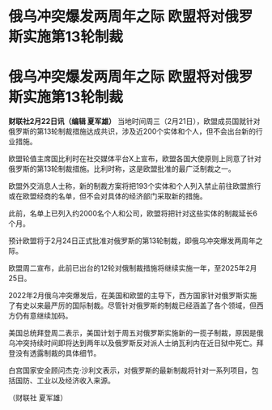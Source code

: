 # 俄乌冲突爆发两周年之际 欧盟将对俄罗斯实施第13轮制裁

# 俄乌冲突爆发两周年之际 欧盟将对俄罗斯实施第13轮制裁

**财联社2月22日讯（编辑 夏军雄）**
当地时间周三（2月21日），欧盟成员国就针对俄罗斯的第13轮制裁措施达成共识，涉及近200个实体和个人，但不会出台新的行业措施。

欧盟轮值主席国比利时在社交媒体平台X上宣布，欧盟各国大使原则上同意了针对俄罗斯的第13轮制裁措施。比利时称，这是欧盟批准的最广泛制裁之一。

欧盟外交消息人士称，新的制裁方案将把193个实体和个人列入禁止前往欧盟旅行或在欧盟经商的名单，但不会对具体的经济部门采取新的措施。

此前，名单上已列入约2000名个人和公司，欧盟将把针对这些实体的制裁延长6个月。

预计欧盟将于2月24日正式批准对俄罗斯的第13轮制裁，即俄乌冲突爆发两周年之际。

欧盟周二宣布，此前已出台的12轮对俄制裁措施将继续实施一年，至2025年2月25日。

2022年2月俄乌冲突爆发后，在美国和欧盟的主导下，西方国家针对俄罗斯实施了有史以来最严厉的国际制裁。尽管针对俄罗斯的制裁已经涵盖了各个领域，但西方仍有意继续加码。

美国总统拜登周二表示，美国计划于周五对俄罗斯实施新的一揽子制裁，原因是俄乌冲突持续时间即将达到两年以及俄罗斯反对派人士纳瓦利内在近日狱中死亡。拜登没有透露制裁的具体细节。

白宫国家安全顾问杰克·沙利文表示，对俄罗斯的最新制裁将针对一系列项目，包括国防、工业以及经济收入来源。

（财联社 夏军雄）

